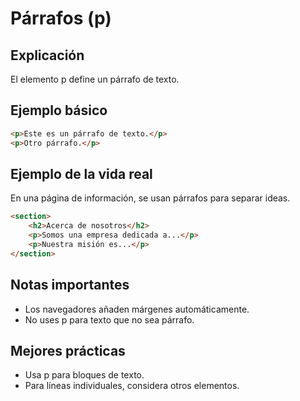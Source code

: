 # Párrafos (p)

## Explicación

El elemento p define un párrafo de texto.

## Ejemplo básico

```html
<p>Este es un párrafo de texto.</p>
<p>Otro párrafo.</p>
```

## Ejemplo de la vida real

En una página de información, se usan párrafos para separar ideas.

```html
<section>
    <h2>Acerca de nosotros</h2>
    <p>Somos una empresa dedicada a...</p>
    <p>Nuestra misión es...</p>
</section>
```

## Notas importantes

- Los navegadores añaden márgenes automáticamente.
- No uses p para texto que no sea párrafo.

## Mejores prácticas

- Usa p para bloques de texto.
- Para líneas individuales, considera otros elementos.